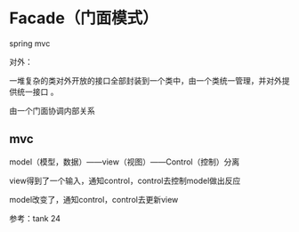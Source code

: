 # Facade（门面模式）

spring mvc

对外：

一堆复杂的类对外开放的接口全部封装到一个类中，由一个类统一管理，并对外提供统一接口 。

由一个门面协调内部关系

## mvc

model（模型，数据）——view（视图）——Control（控制）分离

view得到了一个输入，通知control，control去控制model做出反应

model改变了，通知control，control去更新view



参考：tank 24
